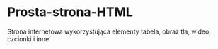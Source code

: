 # Prosta-strona-HTML
Strona internetowa wykorzystująca elementy tabela, obraz tła, wideo, czcionki i inne
